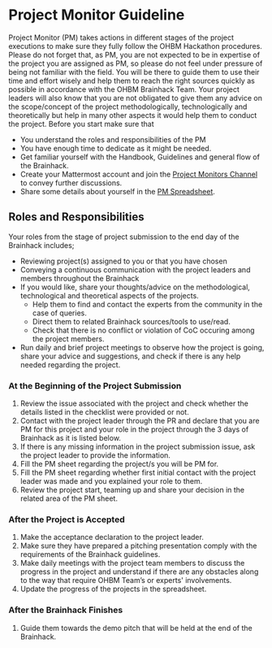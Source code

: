 # Project Monitor Guideline

Project Monitor (PM) takes actions in different stages of the project executions to make sure they fully follow the OHBM Hackathon procedures. Please do not forget that, as PM, you are not expected to be in expertise of the project you are assigned as PM, so please do not feel under pressure of being not familiar with the field. You will be there to guide them to use their time and effort wisely and help them to reach the right sources quickly as possible in accordance with the OHBM Brainhack Team. Your project leaders will also know that you are not obligated to give them any advice on the scope/concept of the project methodologically, technologically and theoretically but help in many other aspects it would help them to conduct the project.  Before you start make sure that

- You understand the roles and responsibilities of the PM
- You have enough time to dedicate as it might be needed. 
- Get familiar yourself with the Handbook, Guidelines and general flow of the Brainhack.
- Create your Mattermost account and join the [Project Monitors Channel](https://mattermost.brainhack.org/brainhack/channels/ohbm_project_monitors) to convey further discussions. 
- Share some details about yourself in the [PM Spreadsheet]().

## Roles and Responsibilities

Your roles from the stage of project submission to the end day of the Brainhack includes;

- Reviewing project(s) assigned to you or that you have chosen
- Conveying a continuous communication with the project leaders and members throughout the Brainhack
- If you would like, share your thoughts/advice on the methodological, technological and theoretical aspects of the projects.
  - Help them to find and contact the experts from the community in the case of queries.
  - Direct them to related Brainhack sources/tools to use/read.
  - Check that there is no conflict or violation of CoC occuring among the project members. 
-  Run daily and brief project meetings to observe how the project is going, share your advice and suggestions, and check if there is any help needed regarding the project.

### At the Beginning of the Project Submission

1. Review the issue associated with the project and check whether the details listed in the checklist were provided or not.
2. Contact with the project leader through the PR and declare that you are PM for this project and your role in the project through the 3 days of Brainhack as it is listed below. 
3. If there is any missing information in the project submission issue, ask the project leader to provide the information. 
4. Fill the PM sheet regarding the project/s you will be PM for.
5. Fill the PM sheet regarding whether first initial contact with the project leader was made and you explained your role to them.
6. Review the project start, teaming up and share your decision in the related area of the PM sheet. 


### After the Project is Accepted
1. Make the acceptance declaration to the project leader.
2. Make sure they have prepared a pitching presentation comply with the requirements of the Brainhack guidelines.
3. Make daily meetings with the project team members to discuss the progress in the project and understand if there are any obstacles along to the way that require OHBM Team’s or experts' involvements. 
4. Update the progress of the projects in the spreadsheet. 


### After the Brainhack Finishes

1. Guide them towards the demo pitch that will be held at the end of the Brainhack.
 
